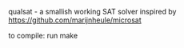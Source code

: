 qualsat - a smallish working SAT solver
inspired by https://github.com/marijnheule/microsat

to compile: run make
